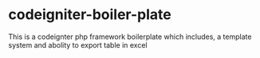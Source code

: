 # codeigniter-boiler-plate
This is a codeignter php framework boilerplate which includes, a template system and abolity to export table in excel
